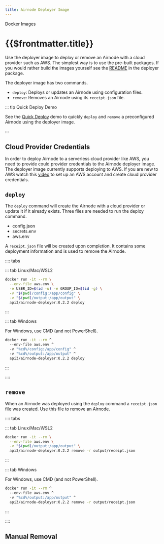 ```yaml
---
title: Airnode Deployer Image
---
```


<TitleSpan>Docker Images</TitleSpan>

# {{$frontmatter.title}}

<VersionWarning/>
<TocHeader />
<TOC class="table-of-contents" :include-level="[2,3]" />

Use the deployer image to deploy or remove an Airnode with a cloud provider such
as AWS. The simplest way is to use the pre-built packages. If you would rather
build the images yourself see the
[README](https://github.com/api3dao/airnode/tree/v0.2/packages/airnode-deployer/docker)
in the deployer package.

The deployer image has two commands.

- `deploy`: Deploys or updates an Airnode using configuration files.
- `remove`: Removes an Airnode using its `receipt.json` file.

::: tip Quick Deploy Demo

See the [Quick Deploy](../tutorial/) demo to quickly `deploy` and `remove` a
preconfigured Airnode using the deployer image.

:::

## Cloud Provider Credentials

In order to deploy Airnode to a serverless cloud provider like AWS, you need to
provide could provider credentials to the Airnode deployer image. The deployer
image currently supports deploying to AWS. If you are new to AWS watch this
[video](https://www.youtube.com/watch?v=KngM5bfpttA) to set up an AWS account
and create cloud provider credentials.

## `deploy`

The `deploy` command will create the Airnode with a cloud provider or update it
if it already exists. Three files are needed to run the deploy command.

- config.json
- secrets.env
- aws.env

A `receipt.json` file will be created upon completion. It contains some
deployment information and is used to remove the Airnode.

<DeployerPermissionsWarning/>

:::: tabs

::: tab Linux/Mac/WSL2

```sh
docker run -it --rm \
  --env-file aws.env \
  -e USER_ID=$(id -u) -e GROUP_ID=$(id -g) \
  -v "$(pwd)/config:/app/config" \
  -v "$(pwd)/output:/app/output" \
  api3/airnode-deployer:0.2.2 deploy
```

:::

::: tab Windows

For Windows, use CMD (and not PowerShell).

```sh
docker run -it --rm ^
  --env-file aws.env ^
  -v "%cd%/config:/app/config" ^
  -v "%cd%/output:/app/output" ^
  api3/airnode-deployer:0.2.2 deploy
```

:::

::::

## `remove`

When an Airnode was deployed using the `deploy` command a `receipt.json` file
was created. Use this file to remove an Airnode.

:::: tabs

::: tab Linux/Mac/WSL2

```sh
docker run -it --rm \
  --env-file aws.env \
  -v "$(pwd)/output:/app/output" \
  api3/airnode-deployer:0.2.2 remove -r output/receipt.json
```

:::

::: tab Windows

For Windows, use CMD (and not PowerShell).

```sh
docker run -it --rm ^
  --env-file aws.env ^
  -v "%cd%/output:/app/output" ^
  api3/airnode-deployer:0.2.2 remove -r output/receipt.json
```

:::

::::

## Manual Removal

<DeleteAirnodeAws dynamoDB='show'/>
